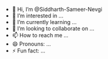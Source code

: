 - 👋 Hi, I’m @Siddharth-Sameer-Nevgi
- 👀 I’m interested in ...
- 🌱 I’m currently learning ...
- 💞️ I’m looking to collaborate on ...
- 📫 How to reach me ...
- 😄 Pronouns: ...
- ⚡ Fun fact: ...

<!---
Siddharth-Sameer-Nevgi/Siddharth-Sameer-Nevgi is a ✨ special ✨ repository because its `README.md` (this file) appears on your GitHub profile.
You can click the Preview link to take a look at your changes.
--->
